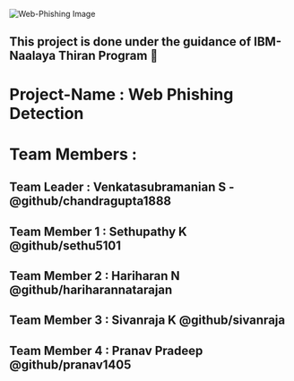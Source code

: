 ![Web-Phishing Image](https://assets.website-files.com/61007e2ce513c4c9a173590b/627e5398c88f275fe4817219_Getting%20Rid%20of%20Phishing%20Scams.png)
## This project is done under the guidance of IBM-Naalaya Thiran Program :fishing_pole_and_fish: <br/>
# Project-Name : **Web Phishing Detection**<br/>
# Team Members : <br/>
## Team Leader : Venkatasubramanian S - @github/chandragupta1888<br/>
## Team Member 1 : Sethupathy K @github/sethu5101<br/>
## Team Member 2 : Hariharan N @github/hariharannatarajan<br/>
## Team Member 3 : Sivanraja K @github/sivanraja<br/>
## Team Member 4 : Pranav Pradeep @github/pranav1405<br/>
